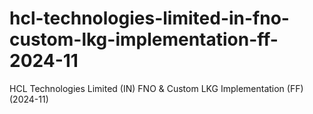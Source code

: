 # hcl-technologies-limited-in-fno-custom-lkg-implementation-ff-2024-11
HCL Technologies Limited (IN) FNO &amp; Custom LKG Implementation (FF) (2024-11)
